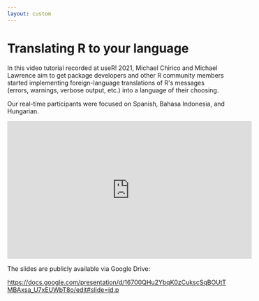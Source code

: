 ```yaml
---
layout: custom
---
```


# Translating R to your language

In this video tutorial recorded at useR! 2021, Michael Chirico and Michael Lawrence aim to get package developers and other R community members started implementing foreign-language translations of R's messages (errors, warnings, verbose output, etc.) into a language of their choosing.

Our real-time participants were focused on Spanish, Bahasa Indonesia, and Hungarian.

<iframe width="560" height="315" src="https://www.youtube-nocookie.com/embed/S3Qhqf9u6ao" title="YouTube video player" frameborder="0" allow="accelerometer; autoplay; clipboard-write; encrypted-media; gyroscope; picture-in-picture" allowfullscreen></iframe>

The slides are publicly available via Google Drive:

https://docs.google.com/presentation/d/16700QHu2YbqK0zCukscSqBOUtTMBAxsa_U7xEUWbT8o/edit#slide=id.p

